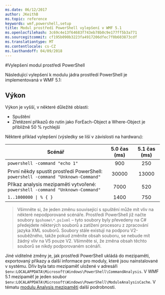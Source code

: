 ```yaml
---
ms.date: 06/12/2017
author: JKeithB
ms.topic: reference
keywords: wmf,powershell,setup
title: Modul prostředí PowerShell vylepšení v WMF 5.1
ms.openlocfilehash: 3c69c4e13f64683f743eb78b0c9e177ff5b3a771
ms.sourcegitcommit: cf195b090b3223fa4917206dfec7f0b603873cdf
ms.translationtype: MT
ms.contentlocale: cs-CZ
ms.lasthandoff: 04/09/2018
---
```

#<a name="powershell-engine-improvements"></a>Vylepšení modul prostředí PowerShell

Následující vylepšení k modulu jádra prostředí PowerShell je implementovaná v WMF 5.1:


## <a name="performance"></a>Výkon ##

Výkon je vyšší, v některé důležité oblasti:

- Spuštění
- Zřetězení příkazů do rutin jako ForEach-Object a Where-Object je přibližně 50 % rychlejší

Některé příklad vylepšení (výsledky se liší v závislosti na hardwaru):

| Scénář | 5.0 čas (ms) | 5.1 čas (ms) |
| -------- | :---------------: | :---------------: |
| `powershell -command "echo 1"` | 900 | 250 |
| První někdy spustit prostředí PowerShell: `powershell -command "Unknown-Command"` | 30000 | 13000 |
| Příkaz analysis mezipaměti vytvořené: `powershell -command "Unknown-Command"` | 7000 | 520 |
| <code>1..1000000 &#124; % { }</code> | 1400 | 750 |

> Všimněte si, že jeden změnu související s spuštění může mít vliv na některé nepodporované scénáře.
> Prostředí PowerShell již načte soubory `$pshome\*.ps1xml` – tyto soubory byly převedeny na C# předejdete některých souborů a zatížení procesoru z zpracování jazyka XML souborů.
Soubory stále existují na podporu V2-souběžného, takže pokud změníte obsah souboru, se nebude mít žádný vliv na V5 pouze V2.
Všimněte si, že změna obsah těchto souborů se nikdy podporovaném scénáři.

Jiné viditelné změny je, jak prostředí PowerShell ukládá do mezipaměti, exportovaný příkazy a další informace pro moduly, které jsou nainstalované v systému.
Dřív byla tato mezipaměť uložené v adresáři `$env:LOCALAPPDATA\Microsoft\Windows\PowerShell\CommandAnalysis`.
V WMF 5.1 mezipaměť je jeden soubor `$env:LOCALAPPDATA\Microsoft\Windows\PowerShell\ModuleAnalysisCache`.
V tématu [modulu Analysis mezipaměti](scenarios-features.md#module-analysis-cache) další podrobnosti.